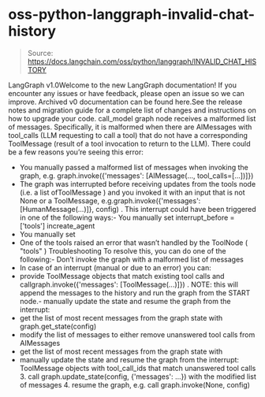 # oss-python-langgraph-invalid-chat-history

> Source: https://docs.langchain.com/oss/python/langgraph/INVALID_CHAT_HISTORY

LangGraph v1.0Welcome to the new LangGraph documentation! If you encounter any issues or have feedback, please open an issue so we can improve. Archived v0 documentation can be found here.See the release notes and migration guide for a complete list of changes and instructions on how to upgrade your code.
call_model
graph node receives a malformed list of messages. Specifically, it is malformed when there are AIMessages
with tool_calls
(LLM requesting to call a tool) that do not have a corresponding ToolMessage
(result of a tool invocation to return to the LLM).
There could be a few reasons you’re seeing this error:
- You manually passed a malformed list of messages when invoking the graph, e.g.
graph.invoke({'messages': [AIMessage(..., tool_calls=[...])]})
- The graph was interrupted before receiving updates from the
tools
node (i.e. a list ofToolMessage
) and you invoked it with an input that is not None or a ToolMessage, e.g.graph.invoke({'messages': [HumanMessage(...)]}, config)
. This interrupt could have been triggered in one of the following ways:- You manually set
interrupt_before = ['tools']
increate_agent
- You manually set
- One of the tools raised an error that wasn’t handled by the ToolNode (
"tools"
)
Troubleshooting
To resolve this, you can do one of the following:- Don’t invoke the graph with a malformed list of messages
- In case of an interrupt (manual or due to an error) you can:
- provide
ToolMessage
objects that match existing tool calls and callgraph.invoke({'messages': [ToolMessage(...)]})
. NOTE: this will append the messages to the history and run the graph from the START node.- manually update the state and resume the graph from the interrupt:
- get the list of most recent messages from the graph state with
graph.get_state(config)
- modify the list of messages to either remove unanswered tool calls from AIMessages
- get the list of most recent messages from the graph state with
- manually update the state and resume the graph from the interrupt:
ToolMessage
objects with tool_call_ids
that match unanswered tool calls 3. call graph.update_state(config, {'messages': ...})
with the modified list of messages 4. resume the graph, e.g. call graph.invoke(None, config)